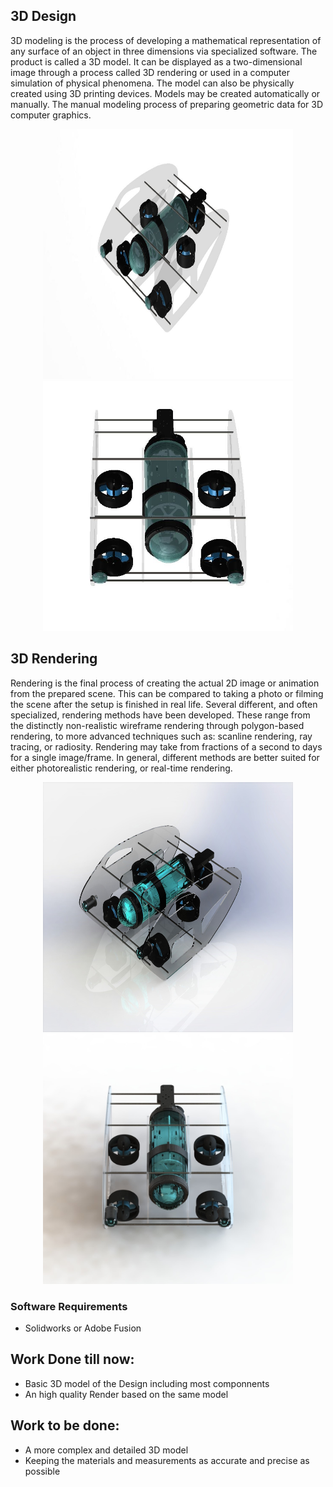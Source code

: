 ## 3D Design

3D modeling is the process of developing a mathematical representation of any surface of an object in three dimensions via specialized software. The product is called a 3D model. It can be displayed as a two-dimensional image through a process called 3D rendering or used in a computer simulation of physical phenomena. The model can also be physically created using 3D printing devices. Models may be created automatically or manually. The manual modeling process of preparing geometric data for 3D computer graphics.

<p align="center">
  <img src="images/basic.jpg" width="400" height="400">
  <img src="images/basictop.jpg" width="400" height="400">
</p>

## 3D Rendering 

Rendering is the final process of creating the actual 2D image or animation from the prepared scene. This can be compared to taking a photo or filming the scene after the setup is finished in real life. Several different, and often specialized, rendering methods have been developed. These range from the distinctly non-realistic wireframe rendering through polygon-based rendering, to more advanced techniques such as: scanline rendering, ray tracing, or radiosity. Rendering may take from fractions of a second to days for a single image/frame. In general, different methods are better suited for either photorealistic rendering, or real-time rendering.

<p align="center">
  <img src="images/epic.jpg" width="400" height="400">
  <img src="images/epictop.jpg" width="400" height="400">
</p>

### Software Requirements
  - Solidworks or Adobe Fusion

## Work Done till now:
  - Basic 3D model of the Design including most componnents
  - An high quality Render based on the same model

## Work to be done:
  - A more complex and detailed 3D model
  - Keeping the materials and measurements as accurate and precise as possible
